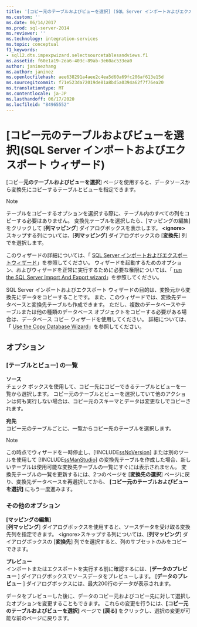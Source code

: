 ```yaml
---
title: '[コピー元のテーブルおよびビューを選択] (SQL Server インポートおよびエクスポート ウィザード) | Microsoft Docs'
ms.custom: ''
ms.date: 06/14/2017
ms.prod: sql-server-2014
ms.reviewer: ''
ms.technology: integration-services
ms.topic: conceptual
f1_keywords:
- sql12.dts.impexpwizard.selectsourcetablesandviews.f1
ms.assetid: f60e1a19-2ea6-403c-89ab-3e60ac533ea0
author: janinezhang
ms.author: janinez
ms.openlocfilehash: aee638291a4aee2c4ea5d60a69fc206af613e15d
ms.sourcegitcommit: f71e523da72019de81a8bd5a0394a62f7f76ea20
ms.translationtype: MT
ms.contentlocale: ja-JP
ms.lasthandoff: 06/17/2020
ms.locfileid: "84965552"
---
```

# <a name="select-source-tables-and-views-sql-server-import-and-export-wizard"></a>[コピー元のテーブルおよびビューを選択]\(SQL Server インポートおよびエクスポート ウィザード)
  [コピー**元のテーブルおよびビューを選択**] ページを使用すると、データソースから変換先にコピーするテーブルとビューを指定できます。  
  
> [!NOTE]  
>  テーブルをコピーするオプションを選択する際に、テーブル内のすべての列をコピーする必要はありません。 変換先テーブルを選択したら、[マッピングの編集] をクリックして [**列マッピング**] ダイアログボックスを表示します。 **\<ignore>** スキップする列については、[**列マッピング**] ダイアログボックスの [**変換先**] 列でを選択します。  
  
 このウィザードの詳細については、「 [SQL Server インポートおよびエクスポートウィザード](import-and-export-data-with-the-sql-server-import-and-export-wizard.md)」を参照してください。 ウィザードを起動するためのオプション、およびウィザードを正常に実行するために必要な権限については、「 [run the SQL Server Import And Export wizard](start-the-sql-server-import-and-export-wizard.md)」を参照してください。  
  
 SQL Server インポートおよびエクスポート ウィザードの目的は、変換元から変換先にデータをコピーすることです。 また、このウィザードでは、変換先データベースと変換先テーブルも作成できます。 ただし、複数のデータベースやテーブルまたは他の種類のデータベース オブジェクトをコピーする必要がある場合は、データベース コピー ウィザードを使用してください。 詳細については、「 [Use the Copy Database Wizard](../../relational-databases/databases/use-the-copy-database-wizard.md)」を参照してください。  
  
## <a name="options"></a>オプション  
  
### <a name="tables-and-views-list"></a>[テーブルとビュー] の一覧  
 **ソース**  
 チェック ボックスを使用して、コピー先にコピーできるテーブルとビューを一覧から選択します。 コピー元のテーブルとビューを選択していて他のアクションは何も実行しない場合は、コピー元のスキーマとデータは変更なしでコピーされます。  
  
 **宛先**  
 コピー元のテーブルごとに、一覧からコピー先のテーブルを選択します。  
  
> [!NOTE]  
>  この時点でウィザードを一時停止し、[!INCLUDE[ssNoVersion](../../includes/ssnoversion-md.md)] または別のツールを使用して [!INCLUDE[ssManStudio](../../includes/ssmanstudio-md.md)] の変換先テーブルを作成した場合、新しいテーブルは使用可能な変換先テーブルの一覧にすぐには表示されません。 変換先テーブルの一覧を更新するには、2つのページを [**変換先の選択**] ページに戻り、変換先データベースを再選択してから、 **[コピー元のテーブルおよびビューを選択]** にもう一度進みます。  
  
### <a name="other-options"></a>その他のオプション  
 **[マッピングの編集]**  
 [**列マッピング**] ダイアログボックスを使用すると、ソースデータを受け取る変換先列を指定できます。 \<ignore>スキップする列については、[**列マッピング**] ダイアログボックスの [**変換先**] 列でを選択すると、列のサブセットのみをコピーできます。  
  
 **プレビュー**  
 インポートまたはエクスポートを実行する前に確認するには、[**データのプレビュー** ] ダイアログボックスでソースデータをプレビューします。 [**データのプレビュー** ] ダイアログボックスには、最大200行のデータが表示されます。  
  
 データをプレビューした後に、データのコピー元およびコピー先に対して選択したオプションを変更することもできます。 これらの変更を行うには、**[コピー元のテーブルおよびビューを選択]** ページで **[戻る]** をクリックし、選択の変更が可能な前のページに戻ります。  
  
  
